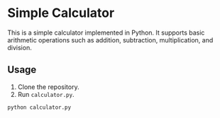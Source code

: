# Simple Calculator

This is a simple calculator implemented in Python. It supports basic arithmetic operations such as addition, subtraction, multiplication, and division.

## Usage

1. Clone the repository.
2. Run `calculator.py`.

```bash
python calculator.py
